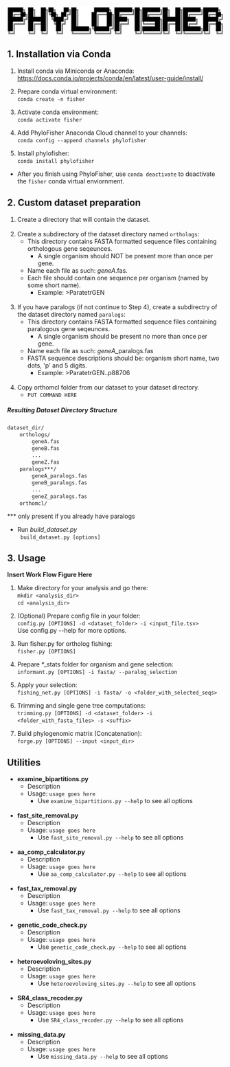 ![PhyloFIsher](docs/_static/fisher.png)

## 1. Installation via Conda

1. Install conda via Miniconda or Anaconda:<br/>
https://docs.conda.io/projects/conda/en/latest/user-guide/install/

2. Prepare conda virtual environment:<br/>
 `conda create -n fisher`
 
3. Activate conda environment:<br/>
`conda activate fisher`

4. Add PhyloFisher Anaconda Cloud channel to your channels:<br/>
`conda config --append channels phylofisher`

5. Install phylofisher:<br/>
`conda install phylofisher`

- After you finish using PhyloFisher, use `conda deactivate` to deactivate the `fisher` conda virtual enviornment.

## 2. Custom dataset preparation
1. Create a directory that will contain the dataset.<br/><br/>
2. Create a subdirectory of the dataset directory named `orthologs`:
    - This directory contains FASTA formatted sequence files containing orthologous gene seqeunces.
        - A single organism should NOT be present more than once per gene. 
    - Name each file as such: _geneA_.fas.
    - Each file should contain one sequence per organism (named by some short name).
        - Example: >ParatetrGEN<br/><br/>
3. If you have paralogs (if not continue to Step 4), create a subdirectry of the dataset 
    directory named `paralogs`:
    - This directory contains FASTA formatted sequence files containing paralogous gene seqeunces.
        - A single organism should be present no more than once per gene. 
    - Name each file as such: _geneA_\_paralogs.fas
    - FASTA sequence descriptions should be: organism short name, two dots, 'p' and 5 digits.
        - Example: >ParatetrGEN..p88706<br/><br/>
4. Copy orthomcl folder from our dataset to your dataset directory.
    * `PUT COMMAND HERE`

##### Resulting Dataset Directory Structure
    dataset_dir/
        orthologs/
            geneA.fas
            geneB.fas
            ...
            geneZ.fas
        paralogs***/
            geneA_paralogs.fas
            geneB_paralogs.fas
            ...
            geneZ_paralogs.fas
        orthomcl/
*** only present if you already have paralogs

* Run _build_dataset.py_<br/>
` build_dataset.py [options]`
        
## 3. Usage

**Insert Work Flow Figure Here**

1. Make directory for your analysis and go there:<br/>
`mkdir <analysis_dir>`<br/>
`cd <analysis_dir>`<br/>

2. (Optional) Prepare config file in your folder:<br/>
`config.py [OPTIONS] -d <dataset_folder> -i <input_file.tsv>`<br/>
Use config.py --help for more options.<br/>

3. Run fisher.py for ortholog fishing:<br/>
`fisher.py [OPTIONS]`<br/>

4. Prepare *_stats folder for organism and gene selection:<br/>
`informant.py [OPTIONS] -i fasta/ --paralog_selection`<br/>

5. Apply your selection:<br/>
`fishing_net.py [OPTIONS] -i fasta/ -o <folder_with_selected_seqs>`<br/>

6. Trimming and single gene tree computations:<br/>
`trimming.py [OPTIONS] -d <dataset_folder> -i <folder_with_fasta_files> -s <suffix>`

7. Build phylogenomic matrix (Concatenation):<br/>
`forge.py [OPTIONS] --input <input_dir> `



## Utilities
* **examine_bipartitions.py**
    * Description
    * Usage: `usage goes here`
        * Use `examine_bipartitions.py --help` to see all options<br/><br/>
* **fast_site_removal.py**
    * Description
    * Usage: `usage goes here`
        * Use `fast_site_removal.py --help` to see all options<br/><br/>
* **aa_comp_calculator.py**
    * Description
    * Usage: `usage goes here`
        * Use `aa_comp_calculator.py --help` to see all options<br/><br/>
* **fast_tax_removal.py**
    * Description
    * Usage: `usage goes here`
        * Use `fast_tax_removal.py --help` to see all options<br/><br/>
* **genetic_code_check.py**
    * Description
    * Usage: `usage goes here`
        * Use `genetic_code_check.py --help` to see all options<br/><br/>
* **heteroevoloving_sites.py**
    * Description
    * Usage: `usage goes here`
        * Use `heteroevoloving_sites.py --help` to see all options<br/><br/>
* **SR4_class_recoder.py**
    * Description
    * Usage: `usage goes here`
        * Use `SR4_class_recoder.py --help` to see all options<br/><br/>
* **missing_data.py**
    * Description
    * Usage: `usage goes here`
        * Use `missing_data.py --help` to see all options